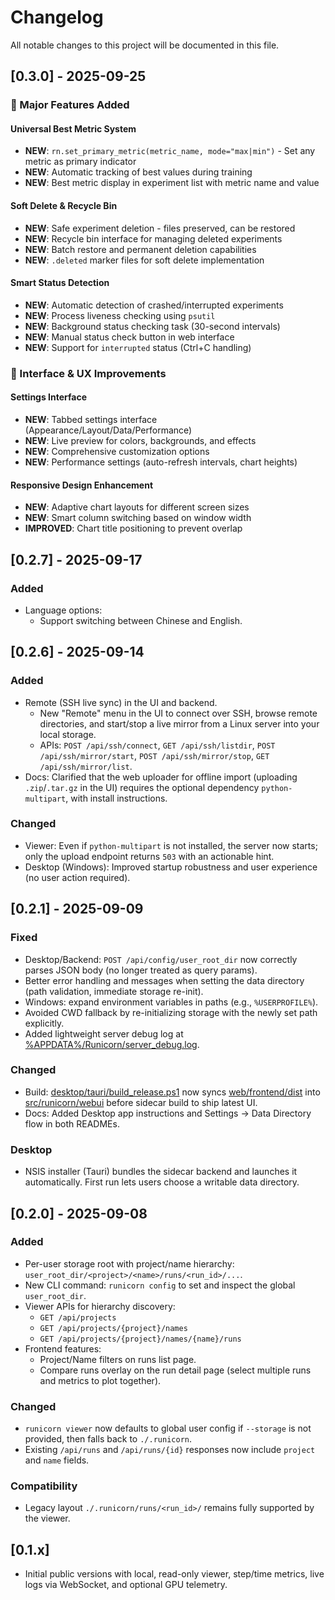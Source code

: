 # Changelog

All notable changes to this project will be documented in this file.

## [0.3.0] - 2025-09-25

### 🎯 Major Features Added

#### Universal Best Metric System
- **NEW**: `rn.set_primary_metric(metric_name, mode="max|min")` - Set any metric as primary indicator
- **NEW**: Automatic tracking of best values during training
- **NEW**: Best metric display in experiment list with metric name and value

#### Soft Delete & Recycle Bin
- **NEW**: Safe experiment deletion - files preserved, can be restored
- **NEW**: Recycle bin interface for managing deleted experiments
- **NEW**: Batch restore and permanent deletion capabilities
- **NEW**: `.deleted` marker files for soft delete implementation

#### Smart Status Detection
- **NEW**: Automatic detection of crashed/interrupted experiments
- **NEW**: Process liveness checking using `psutil`
- **NEW**: Background status checking task (30-second intervals)
- **NEW**: Manual status check button in web interface
- **NEW**: Support for `interrupted` status (Ctrl+C handling)

### 🎨 Interface & UX Improvements

#### Settings Interface
- **NEW**: Tabbed settings interface (Appearance/Layout/Data/Performance)
- **NEW**: Live preview for colors, backgrounds, and effects
- **NEW**: Comprehensive customization options
- **NEW**: Performance settings (auto-refresh intervals, chart heights)

#### Responsive Design Enhancement
- **NEW**: Adaptive chart layouts for different screen sizes
- **NEW**: Smart column switching based on window width
- **IMPROVED**: Chart title positioning to prevent overlap



## [0.2.7] - 2025-09-17

### Added
- Language options:
  - Support switching between Chinese and English.


## [0.2.6] - 2025-09-14

### Added
- Remote (SSH live sync) in the UI and backend.
  - New "Remote" menu in the UI to connect over SSH, browse remote directories, and start/stop a live mirror from a Linux server into your local storage.
  - APIs: `POST /api/ssh/connect`, `GET /api/ssh/listdir`, `POST /api/ssh/mirror/start`, `POST /api/ssh/mirror/stop`, `GET /api/ssh/mirror/list`.
- Docs: Clarified that the web uploader for offline import (uploading `.zip`/`.tar.gz` in the UI) requires the optional dependency `python-multipart`, with install instructions.

### Changed
- Viewer: Even if `python-multipart` is not installed, the server now starts; only the upload endpoint returns `503` with an actionable hint.
- Desktop (Windows): Improved startup robustness and user experience (no user action required).


## [0.2.1] - 2025-09-09

### Fixed
- Desktop/Backend: `POST /api/config/user_root_dir` now correctly parses JSON body (no longer treated as query params).
- Better error handling and messages when setting the data directory (path validation, immediate storage re-init).
- Windows: expand environment variables in paths (e.g., `%USERPROFILE%`).
- Avoided CWD fallback by re-initializing storage with the newly set path explicitly.
- Added lightweight server debug log at [%APPDATA%/Runicorn/server_debug.log](cci:1://file:///e:/pycharm_project/Runicorn/src/runicorn/sdk.py:287:0-292:62).

### Changed
- Build: [desktop/tauri/build_release.ps1](cci:7://file:///e:/pycharm_project/Runicorn/desktop/tauri/build_release.ps1:0:0-0:0) now syncs [web/frontend/dist](cci:7://file:///e:/pycharm_project/Runicorn/web/frontend/dist:0:0-0:0) into [src/runicorn/webui](cci:7://file:///e:/pycharm_project/Runicorn/src/runicorn/webui:0:0-0:0) before sidecar build to ship latest UI.
- Docs: Added Desktop app instructions and Settings → Data Directory flow in both READMEs.

### Desktop
- NSIS installer (Tauri) bundles the sidecar backend and launches it automatically. First run lets users choose a writable data directory.

## [0.2.0] - 2025-09-08

### Added
- Per-user storage root with project/name hierarchy: `user_root_dir/<project>/<name>/runs/<run_id>/...`.
- New CLI command: `runicorn config` to set and inspect the global `user_root_dir`.
- Viewer APIs for hierarchy discovery:
  - `GET /api/projects`
  - `GET /api/projects/{project}/names`
  - `GET /api/projects/{project}/names/{name}/runs`
- Frontend features:
  - Project/Name filters on runs list page.
  - Compare runs overlay on the run detail page (select multiple runs and metrics to plot together).

### Changed
- `runicorn viewer` now defaults to global user config if `--storage` is not provided, then falls back to `./.runicorn`.
- Existing `/api/runs` and `/api/runs/{id}` responses now include `project` and `name` fields.

### Compatibility
- Legacy layout `./.runicorn/runs/<run_id>/` remains fully supported by the viewer.

## [0.1.x]
- Initial public versions with local, read-only viewer, step/time metrics, live logs via WebSocket, and optional GPU telemetry.

